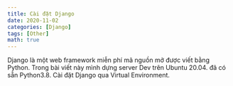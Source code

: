 ```yaml
---
title: Cài đặt Django
date: 2020-11-02
categories: [Django]
tags: [Other]
math: true
---
```

Django là một web framework miễn phí mã nguồn mở được viết bằng Python. Trong bài viết này mình dựng server Dev trên Ubuntu 20.04. đã có sẵn Python3.8. Cài đặt Django qua Virtual Environment.
